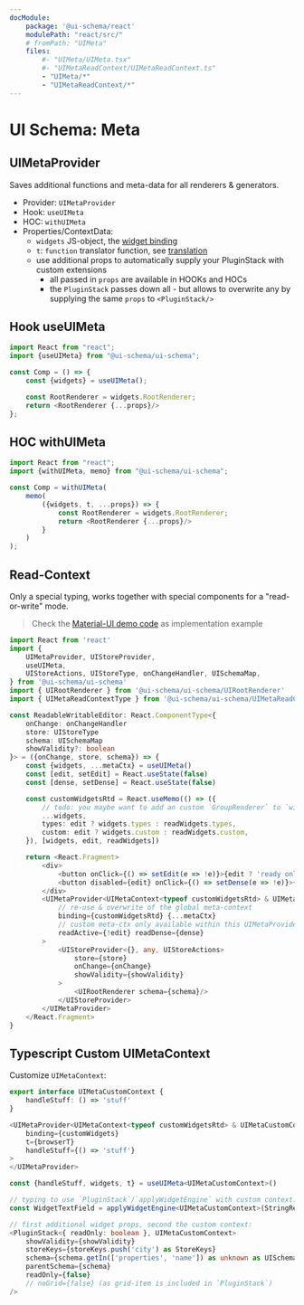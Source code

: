 ```yaml
---
docModule:
    package: '@ui-schema/react'
    modulePath: "react/src/"
    # fromPath: "UIMeta"
    files:
        #- "UIMeta/UIMeta.tsx"
        #- "UIMetaReadContext/UIMetaReadContext.ts"
        - "UIMeta/*"
        - "UIMetaReadContext/*"
---
```


# UI Schema: Meta

## UIMetaProvider

Saves additional functions and meta-data for all renderers & generators.

- Provider: `UIMetaProvider`
- Hook: `useUIMeta`
- HOC: `withUIMeta`
- Properties/ContextData:
    - `widgets` JS-object, the [widget binding](/docs/widgets)
    - `t`: `function` translator function, see [translation](/docs/localization#translation)
    - use additional props to automatically supply your PluginStack with custom extensions
        - all passed in `props` are available in HOOKs and HOCs
        - the `PluginStack` passes down all - but allows to overwrite any by supplying the same `props` to `<PluginStack/>`

## Hook useUIMeta

```js
import React from "react";
import {useUIMeta} from "@ui-schema/ui-schema";

const Comp = () => {
    const {widgets} = useUIMeta();

    const RootRenderer = widgets.RootRenderer;
    return <RootRenderer {...props}/>
};
```

## HOC withUIMeta

```js
import React from "react";
import {withUIMeta, memo} from "@ui-schema/ui-schema";

const Comp = withUIMeta(
    memo(
        ({widgets, t, ...props}) => {
            const RootRenderer = widgets.RootRenderer;
            return <RootRenderer {...props}/>
        }
    )
);
```

## Read-Context

Only a special typing, works together with special components for a "read-or-write" mode.

> Check the [Material-UI demo code](https://github.com/ui-schema/ui-schema/blob/main/packages/demo/src/material-ui/material-ui-read-write.tsx) as implementation example

```typescript tsx
import React from 'react'
import {
    UIMetaProvider, UIStoreProvider,
    useUIMeta,
    UIStoreActions, UIStoreType, onChangeHandler, UISchemaMap,
} from '@ui-schema/ui-schema'
import { UIRootRenderer } from '@ui-schema/ui-schema/UIRootRenderer'
import { UIMetaReadContextType } from '@ui-schema/ui-schema/UIMetaReadContext'

const ReadableWritableEditor: React.ComponentType<{
    onChange: onChangeHandler
    store: UIStoreType
    schema: UISchemaMap
    showValidity?: boolean
}> = ({onChange, store, schema}) => {
    const {widgets, ...metaCtx} = useUIMeta()
    const [edit, setEdit] = React.useState(false)
    const [dense, setDense] = React.useState(false)

    const customWidgetsRtd = React.useMemo(() => ({
        // todo: you maybe want to add an custom `GroupRenderer` to `widgets` which supports the `readDense` mode
        ...widgets,
        types: edit ? widgets.types : readWidgets.types,
        custom: edit ? widgets.custom : readWidgets.custom,
    }), [widgets, edit, readWidgets])

    return <React.Fragment>
        <div>
            <button onClick={() => setEdit(e => !e)}>{edit ? 'ready only' : 'edit'}</button>
            <button disabled={edit} onClick={() => setDense(e => !e)}>{dense ? 'normal-size' : 'dense'}</button>
        </div>
        <UIMetaProvider<UIMetaContext<typeof customWidgetsRtd> & UIMetaReadContextType>
            // re-use & overwrite of the global meta-context
            binding={customWidgetsRtd} {...metaCtx}
            // custom meta-ctx only available within this UIMetaProvider context
            readActive={!edit} readDense={dense}
        >
            <UIStoreProvider<{}, any, UIStoreActions>
                store={store}
                onChange={onChange}
                showValidity={showValidity}
            >
                <UIRootRenderer schema={schema}/>
            </UIStoreProvider>
        </UIMetaProvider>
    </React.Fragment>
}
```

## Typescript Custom UIMetaContext

Customize `UIMetaContext`:

```typescript tsx
export interface UIMetaCustomContext {
    handleStuff: () => 'stuff'
}

<UIMetaProvider<UIMetaContext<typeof customWidgetsRtd> & UIMetaCustomContext>
    binding={customWidgets}
    t={browserT}
    handleStuff={() => 'stuff'}
>
</UIMetaProvider>

const {handleStuff, widgets, t} = useUIMeta<UIMetaCustomContext>()

// typing to use `PluginStack`/`applyWidgetEngine` with custom context:
const WidgetTextField = applyWidgetEngine<UIMetaCustomContext>(StringRenderer)

// first additional widget props, second the custom context:
<PluginStack<{ readOnly: boolean }, UIMetaCustomContext>
    showValidity={showValidity}
    storeKeys={storeKeys.push('city') as StoreKeys}
    schema={schema.getIn(['properties', 'name']) as unknown as UISchemaMap}
    parentSchema={schema}
    readOnly={false}
    // noGrid={false} (as grid-item is included in `PluginStack`)
/>
```
